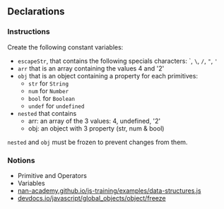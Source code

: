 ## Declarations

### Instructions

Create the following constant variables:

- `escapeStr`, that contains the following specials characters:  \`, `\`, `/`, `"`, `'`
- `arr` that is an array containing the values 4 and '2'
- `obj` that is an object containing a property for each primitives:
  - `str` for `String`
  - `num` for `Number`
  - `bool` for `Boolean`
  - `undef` for `undefined`
- `nested` that contains
  - arr: an array of the 3 values: 4, undefined, '2'
  - obj: an object with 3 property (str, num & bool)

`nested` and `obj` must be frozen to prevent changes from them.

### Notions

- Primitive and Operators
- Variables
- [nan-academy.github.io/js-training/examples/data-structures.js](https://nan-academy.github.io/js-training/examples/data-structures.js)
- [devdocs.io/javascript/global_objects/object/freeze](https://devdocs.io/javascript/global_objects/object/freeze)
